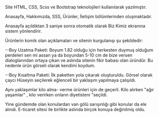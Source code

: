 Site HTML, CSS, Scss ve Bootstrap teknolojileri kullanılarak yazılmıştır.

Anasayfa, Hakkımızda, SSS, Ürünler, İletişim bölümlerinden oluşmaktadır.

Anasayfa açıldıktan 3 saniye sonra otomatik olarak Biz Kimiz ekranına sistem yönlendirir.

Ürünlerin komik olan açıklamaları ve sitenin kurgulanışı şu şekildedir:

--Boy Uzatma Paketi:
Boyum 1.82 olduğu için herkesten duymuş olduğum perdeleri sen mi assan ya da boyundan 5-10 cm de bize versen dialoglarından ortaya çıkan ve aslında sitenin fikir babası olan üründür. Bu nedenle ürün görseli olarak kendimi koydum.

--Boy Kısaltma Paketi:
İlk paketten yola çıkarak oluşturuldu. Görsel olarak çaycı Hüseyin seçilerek eğlenceli bir yaklaşım yapılmaya çalışıldı.

Aynı yaklaşımlar kilo alma- verme ürünleri için de geçerli. Kilo alırken "ağır yaşamlar" , kilo verirken onların diyetisteni "seçildi.

Yine gündemde olan konulardan van gölü sarışınlığı gibi konular da ele alındı. E-ticaret sitesi ile birlikte aslında birçok konuya değinilmiş oldu.